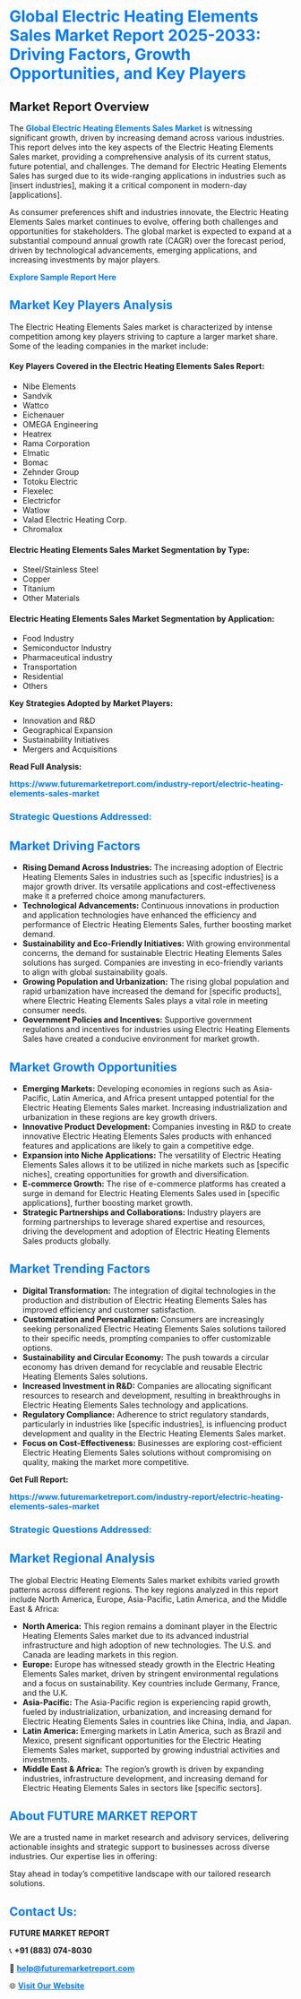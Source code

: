 <h1 style="color: #007BFF;">Global Electric Heating Elements Sales Market Report 2025-2033: Driving Factors, Growth Opportunities, and Key Players</h1>

<section id="overview">
<h2>Market Report Overview</h2>
<p>The <a href="https://www.futuremarketreport.com/industry-report/electric-heating-elements-sales-market" style="color: #007BFF; text-decoration: none;"><strong>Global Electric Heating Elements Sales Market</strong></a> is witnessing significant growth, driven by increasing demand across various industries. This report delves into the key aspects of the Electric Heating Elements Sales market, providing a comprehensive analysis of its current status, future potential, and challenges. The demand for Electric Heating Elements Sales has surged due to its wide-ranging applications in industries such as [insert industries], making it a critical component in modern-day [applications].</p>
<p>As consumer preferences shift and industries innovate, the Electric Heating Elements Sales market continues to evolve, offering both challenges and opportunities for stakeholders. The global market is expected to expand at a substantial compound annual growth rate (CAGR) over the forecast period, driven by technological advancements, emerging applications, and increasing investments by major players.</p>
</section>

<section id="overview">
<p><a href="https://www.futuremarketreport.com/request-sample/reportId=108997" style="color: #007BFF; text-decoration: none;"><strong>Explore Sample Report Here</strong></a></p>
</section>

<section id="key-players">
<h2 style="color: #007BFF;">Market Key Players Analysis</h2>
<p>The Electric Heating Elements Sales market is characterized by intense competition among key players striving to capture a larger market share. Some of the leading companies in the market include:</p>
<h4>Key Players Covered in the Electric Heating Elements Sales Report:</h4>
<ul><li>Nibe Elements</li><li>Sandvik</li><li>Wattco</li><li>Eichenauer</li><li>OMEGA Engineering</li><li>Heatrex</li><li>Rama Corporation</li><li>Elmatic</li><li>Bomac</li><li>Zehnder Group</li><li>Totoku Electric</li><li>Flexelec</li><li>Electricfor</li><li>Watlow</li><li>Valad Electric Heating Corp.</li><li>Chromalox</li></ul>
<h4>Electric Heating Elements Sales Market Segmentation by Type:</h4>
<ul><li>Steel/Stainless Steel</li><li>Copper</li><li>Titanium</li><li>Other Materials</li></ul>

<h4>Electric Heating Elements Sales Market Segmentation by Application:</h4>
<ul><li>Food Industry</li><li>Semiconductor Industry</li><li>Pharmaceutical industry</li><li>Transportation</li><li>Residential</li><li>Others</li></ul>
<p><strong>Key Strategies Adopted by Market Players:</strong></p>
<ul>
<li>Innovation and R&D</li>
<li>Geographical Expansion</li>
<li>Sustainability Initiatives</li>
<li>Mergers and Acquisitions</li>
</ul>
</section>

<section>
<p><strong>Read Full Analysis: </strong></p><a href="https://www.futuremarketreport.com/industry-report/electric-heating-elements-sales-market" style="color: #007BFF; text-decoration: none;"><strong>https://www.futuremarketreport.com/industry-report/electric-heating-elements-sales-market</strong></a>
<h3 style="color: #007BFF;">Strategic Questions Addressed:</h3>
</section>

<section id="driving-factors">
<h2 style="color: #007BFF;">Market Driving Factors</h2>
<ul>
<li><strong>Rising Demand Across Industries:</strong> The increasing adoption of Electric Heating Elements Sales in industries such as [specific industries] is a major growth driver. Its versatile applications and cost-effectiveness make it a preferred choice among manufacturers.</li>
<li><strong>Technological Advancements:</strong> Continuous innovations in production and application technologies have enhanced the efficiency and performance of Electric Heating Elements Sales, further boosting market demand.</li>
<li><strong>Sustainability and Eco-Friendly Initiatives:</strong> With growing environmental concerns, the demand for sustainable Electric Heating Elements Sales solutions has surged. Companies are investing in eco-friendly variants to align with global sustainability goals.</li>
<li><strong>Growing Population and Urbanization:</strong> The rising global population and rapid urbanization have increased the demand for [specific products], where Electric Heating Elements Sales plays a vital role in meeting consumer needs.</li>
<li><strong>Government Policies and Incentives:</strong> Supportive government regulations and incentives for industries using Electric Heating Elements Sales have created a conducive environment for market growth.</li>
</ul>
</section>

<section id="growth-opportunities">
<h2 style="color: #007BFF;">Market Growth Opportunities</h2>
<ul>
<li><strong>Emerging Markets:</strong> Developing economies in regions such as Asia-Pacific, Latin America, and Africa present untapped potential for the Electric Heating Elements Sales market. Increasing industrialization and urbanization in these regions are key growth drivers.</li>
<li><strong>Innovative Product Development:</strong> Companies investing in R&D to create innovative Electric Heating Elements Sales products with enhanced features and applications are likely to gain a competitive edge.</li>
<li><strong>Expansion into Niche Applications:</strong> The versatility of Electric Heating Elements Sales allows it to be utilized in niche markets such as [specific niches], creating opportunities for growth and diversification.</li>
<li><strong>E-commerce Growth:</strong> The rise of e-commerce platforms has created a surge in demand for Electric Heating Elements Sales used in [specific applications], further boosting market growth.</li>
<li><strong>Strategic Partnerships and Collaborations:</strong> Industry players are forming partnerships to leverage shared expertise and resources, driving the development and adoption of Electric Heating Elements Sales products globally.</li>
</ul>
</section>

<section id="trending-factors">
<h2 style="color: #007BFF;">Market Trending Factors</h2>
<ul>
<li><strong>Digital Transformation:</strong> The integration of digital technologies in the production and distribution of Electric Heating Elements Sales has improved efficiency and customer satisfaction.</li>
<li><strong>Customization and Personalization:</strong> Consumers are increasingly seeking personalized Electric Heating Elements Sales solutions tailored to their specific needs, prompting companies to offer customizable options.</li>
<li><strong>Sustainability and Circular Economy:</strong> The push towards a circular economy has driven demand for recyclable and reusable Electric Heating Elements Sales solutions.</li>
<li><strong>Increased Investment in R&D:</strong> Companies are allocating significant resources to research and development, resulting in breakthroughs in Electric Heating Elements Sales technology and applications.</li>
<li><strong>Regulatory Compliance:</strong> Adherence to strict regulatory standards, particularly in industries like [specific industries], is influencing product development and quality in the Electric Heating Elements Sales market.</li>
<li><strong>Focus on Cost-Effectiveness:</strong> Businesses are exploring cost-efficient Electric Heating Elements Sales solutions without compromising on quality, making the market more competitive.</li>
</ul>
</section>

<section>
<p><strong>Get Full Report: </strong></p><a href="https://www.futuremarketreport.com/industry-report/electric-heating-elements-sales-market" style="color: #007BFF; text-decoration: none;"><strong>https://www.futuremarketreport.com/industry-report/electric-heating-elements-sales-market</strong></a>
<h3 style="color: #007BFF;">Strategic Questions Addressed:</h3>
</section>


<section id="regional-analysis">
<h2 style="color: #007BFF;">Market Regional Analysis</h2>
<p>The global Electric Heating Elements Sales market exhibits varied growth patterns across different regions. The key regions analyzed in this report include North America, Europe, Asia-Pacific, Latin America, and the Middle East & Africa:</p>
<ul>
<li><strong>North America:</strong> This region remains a dominant player in the Electric Heating Elements Sales market due to its advanced industrial infrastructure and high adoption of new technologies. The U.S. and Canada are leading markets in this region.</li>
<li><strong>Europe:</strong> Europe has witnessed steady growth in the Electric Heating Elements Sales market, driven by stringent environmental regulations and a focus on sustainability. Key countries include Germany, France, and the U.K.</li>
<li><strong>Asia-Pacific:</strong> The Asia-Pacific region is experiencing rapid growth, fueled by industrialization, urbanization, and increasing demand for Electric Heating Elements Sales in countries like China, India, and Japan.</li>
<li><strong>Latin America:</strong> Emerging markets in Latin America, such as Brazil and Mexico, present significant opportunities for the Electric Heating Elements Sales market, supported by growing industrial activities and investments.</li>
<li><strong>Middle East & Africa:</strong> The region’s growth is driven by expanding industries, infrastructure development, and increasing demand for Electric Heating Elements Sales in sectors like [specific sectors].</li>
</ul>
</section>

<footer>
<h2 style="color: #007BFF;">About FUTURE MARKET REPORT</h2>
<p>We are a trusted name in market research and advisory services, delivering actionable insights and strategic support to businesses across diverse industries. Our expertise lies in offering:</p>

<p>Stay ahead in today’s competitive landscape with our tailored research solutions.</p>

<h2 style="color: #007BFF;">Contact Us:</h2>
<p><strong>FUTURE MARKET REPORT</strong></p>
<p>📞 <strong>+91 (883) 074-8030</strong></p>
<p>📧 <strong><a href="mailto:help@futuremarketreport.com" style="color: #007BFF;">help@futuremarketreport.com</a></strong></p>
<p>🌐 <strong><a href="https://www.futuremarketreport.com/" style="color: #007BFF;">Visit Our Website</a></strong></p>
</footer>